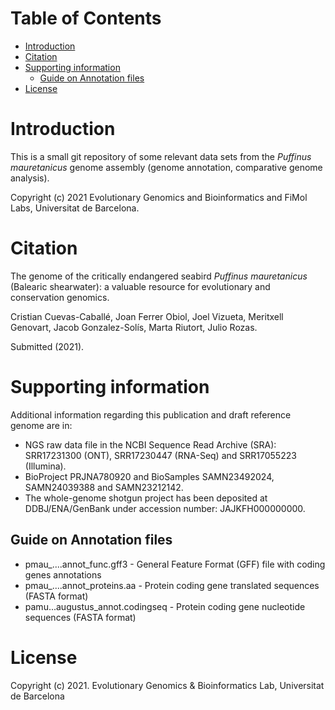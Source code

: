 # Table of Contents

- [Introduction](#introduction)
- [Citation](#citation)
- [Supporting information](#supporting-information)
   * [Guide on Annotation files](#guide-on-annotation-files)
- [License](#license)


# Introduction

This is a small git repository of some relevant data sets from the _Puffinus mauretanicus_ genome assembly (genome annotation, comparative genome analysis).

Copyright (c) 2021 Evolutionary Genomics and Bioinformatics and FiMol Labs, Universitat de Barcelona.


# Citation

The genome of the critically endangered seabird _Puffinus mauretanicus_ (Balearic shearwater): a valuable resource for evolutionary and conservation genomics.

Cristian Cuevas-Caballé, Joan Ferrer Obiol, Joel Vizueta, Meritxell Genovart, Jacob Gonzalez-Solís, Marta Riutort, Julio Rozas.

Submitted (2021).



# Supporting information 
Additional information regarding this publication and draft reference genome are in:

- NGS raw data file in the  NCBI Sequence Read Archive (SRA): SRR17231300 (ONT), SRR17230447 (RNA-Seq) and SRR17055223 (Illumina).
- BioProject PRJNA780920 and BioSamples SAMN23492024, SAMN24039388 and SAMN23212142.
- The whole-genome shotgun project has been deposited at DDBJ/ENA/GenBank under accession number: JAJKFH000000000.


## Guide on Annotation files
- pmau_....annot_func.gff3 - General Feature Format (GFF) file with coding genes annotations
- pmau_....annot_proteins.aa - Protein coding gene translated sequences (FASTA format)
- pamu...augustus_annot.codingseq - Protein coding gene nucleotide sequences (FASTA format)


# License

Copyright (c) 2021. Evolutionary Genomics & Bioinformatics Lab, Universitat de Barcelona

